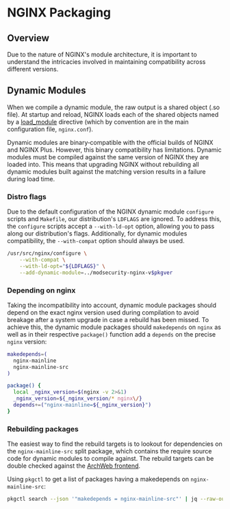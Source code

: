 # NGINX Packaging

## Overview

Due to the nature of NGINX's module architecture, it is important to understand
the intricacies involved in maintaining compatibility across different
versions.

## Dynamic Modules

When we compile a dynamic module, the raw output is a shared object (.so
file). At startup and reload, NGINX loads each of the shared objects named by a
[load_module] directive (which by convention are in the main configuration file,
`nginx.conf`).

Dynamic modules are binary‑compatible with the official builds of NGINX and
NGINX Plus. However, this binary compatibility has limitations. Dynamic modules
must be compiled against the same version of NGINX they are loaded into. This
means that upgrading NGINX without rebuilding all dynamic modules built against
the matching version results in a failure during load time.

### Distro flags

Due to the default configuration of the NGINX dynamic module `configure`
scripts and `Makefile`, our distribution's `LDFLAGS` are ignored. To address
this, the `configure` scripts accept a `--with-ld-opt` option, allowing you to
pass along our distribution's flags. Additionally, for dynamic modules
compatibility, the `--with-compat` option should always be used.

```sh
/usr/src/nginx/configure \
    --with-compat \
    --with-ld-opt="${LDFLAGS}" \
    --add-dynamic-module=../modsecurity-nginx-v$pkgver
```

### Depending on nginx

Taking the incompatibility into account, dynamic module packages should depend
on the exact nginx version used during compilation to avoid breakage after a
system upgrade in case a rebuild has been missed. To achieve this, the dynamic
module packages should `makedepends` on `nginx` as well as in their respective
`package()` function add a `depends` on the precise `nginx` version:

```sh
makedepends=(
  nginx-mainline
  nginx-mainline-src
)

package() {
  local _nginx_version=$(nginx -v 2>&1)
  _nginx_version=${_nginx_version/* nginx\/}
  depends+=("nginx-mainline=${_nginx_version}")
}
```

### Rebuilding packages

The easiest way to find the rebuild targets is to lookout for dependencies on
the `nginx-mainline-src` split package, which contains the require source code for dynamic
modules to compile against. The rebuild targets can be double checked against the
[ArchWeb frontend].

Using `pkgctl` to get a list of packages having a makedepends on `nginx-mainline-src`:

```sh
pkgctl search --json '"makedepends = nginx-mainline-src"' | jq --raw-output '.[].project_name'
```

[load_module]: https://nginx.org/en/docs/ngx_core_module.html#load_module
[ArchWeb frontend]: https://archlinux.org/packages/extra/x86_64/nginx-src/

